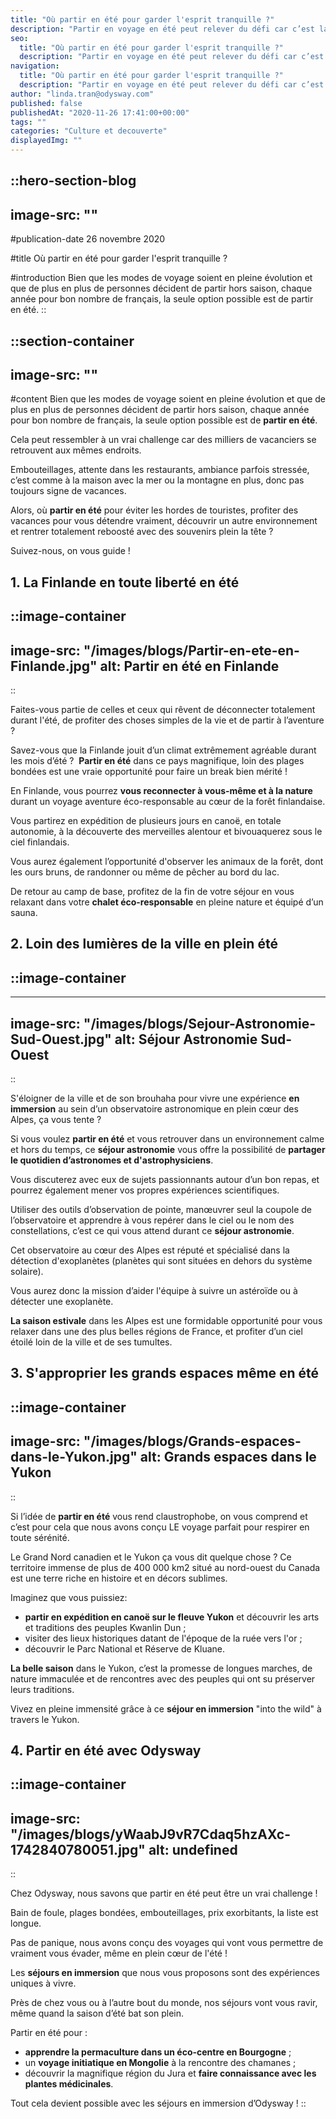 ```yaml
---
title: "Où partir en été pour garder l'esprit tranquille ?"
description: "Partir en voyage en été peut relever du défi car c’est la période la plus prisée de bon nombre de vacanciers. Découvrez où partir en été l’esprit tranquille !"
seo:
  title: "Où partir en été pour garder l'esprit tranquille ?"
  description: "Partir en voyage en été peut relever du défi car c’est la période la plus prisée de bon nombre de vacanciers. Découvrez où partir en été l’esprit tranquille !"
navigation:
  title: "Où partir en été pour garder l'esprit tranquille ?"
  description: "Partir en voyage en été peut relever du défi car c’est la période la plus prisée de bon nombre de vacanciers. Découvrez où partir en été l’esprit tranquille !"
author: "linda.tran@odysway.com"
published: false
publishedAt: "2020-11-26 17:41:00+00:00"
tags: ""
categories: "Culture et decouverte"
displayedImg: ""
---
```


::hero-section-blog
---
image-src: ""
---
#publication-date
26 novembre 2020

#title
Où partir en été pour garder l'esprit tranquille ?

#introduction
Bien que les modes de voyage soient en pleine évolution et que de plus en plus de personnes décident de partir hors saison, chaque année pour bon nombre de français, la seule option possible est de partir en été.
::

::section-container
---
image-src: ""
---
#content
Bien que les modes de voyage soient en pleine évolution et que de plus en plus de personnes décident de partir hors saison, chaque année pour bon nombre de français, la seule option possible est de **partir en été**.

Cela peut ressembler à un vrai challenge car des milliers de vacanciers se retrouvent aux mêmes endroits.

Embouteillages, attente dans les restaurants, ambiance parfois stressée, c’est comme à la maison avec la mer ou la montagne en plus, donc pas toujours signe de vacances.

Alors, où **partir en été** pour éviter les hordes de touristes, profiter des vacances pour vous détendre vraiment, découvrir un autre environnement et rentrer totalement reboosté avec des souvenirs plein la tête ?

Suivez-nous, on vous guide !

## **1\. La Finlande en toute liberté en été**

::image-container
---
image-src: "/images/blogs/Partir-en-ete-en-Finlande.jpg"
alt: Partir en été en Finlande
---
::

Faites-vous partie de celles et ceux qui rêvent de déconnecter totalement durant l'été, de profiter des choses simples de la vie et de partir à l’aventure ?

Savez-vous que la Finlande jouit d’un climat extrêmement agréable durant les mois d’été ?  **Partir en été** dans ce pays magnifique, loin des plages bondées est une vraie opportunité pour faire un break bien mérité !

En Finlande, vous pourrez **vous reconnecter à vous-même et à la nature** durant un voyage aventure éco-responsable au cœur de la forêt finlandaise.

Vous partirez en expédition de plusieurs jours en canoë, en totale autonomie, à la découverte des merveilles alentour et bivouaquerez sous le ciel finlandais.

Vous aurez également l’opportunité d'observer les animaux de la forêt, dont les ours bruns, de randonner ou même de pêcher au bord du lac.

De retour au camp de base, profitez de la fin de votre séjour en vous relaxant dans votre **chalet éco-responsable** en pleine nature et équipé d’un sauna.

## 2\. Loin des lumières de la ville en plein été

## ::image-container
---
image-src: "/images/blogs/Sejour-Astronomie-Sud-Ouest.jpg"
alt: Séjour Astronomie Sud-Ouest
---
::

S'éloigner de la ville et de son brouhaha pour vivre une expérience **en immersion** au sein d’un observatoire astronomique en plein cœur des Alpes, ça vous tente ?

Si vous voulez **partir en été** et vous retrouver dans un environnement calme et hors du temps, ce **séjour astronomie** vous offre la possibilité de **partager le quotidien d’astronomes et d'astrophysiciens**.

Vous discuterez avec eux de sujets passionnants autour d’un bon repas, et pourrez également mener vos propres expériences scientifiques.

Utiliser des outils d’observation de pointe, manœuvrer seul la coupole de l’observatoire et apprendre à vous repérer dans le ciel ou le nom des constellations, c’est ce qui vous attend durant ce **séjour astronomie**.

Cet observatoire au cœur des Alpes est réputé et spécialisé dans la détection d'exoplanètes (planètes qui sont situées en dehors du système solaire).

Vous aurez donc la mission d’aider l'équipe à suivre un astéroïde ou à détecter une exoplanète.

**La saison estivale** dans les Alpes est une formidable opportunité pour vous relaxer dans une des plus belles régions de France, et profiter d’un ciel étoilé loin de la ville et de ses tumultes.

## 3\. S'approprier les grands espaces même en été

::image-container
---
image-src: "/images/blogs/Grands-espaces-dans-le-Yukon.jpg"
alt: Grands espaces dans le Yukon
---
::

Si l’idée de **partir en été** vous rend claustrophobe, on vous comprend et c’est pour cela que nous avons conçu LE voyage parfait pour respirer en toute sérénité.

Le Grand Nord canadien et le Yukon ça vous dit quelque chose ? Ce territoire immense de plus de 400 000 km2 situé au nord-ouest du Canada est une terre riche en histoire et en décors sublimes. 

Imaginez que vous puissiez: 

*   **partir en expédition en canoë sur le fleuve Yukon** et découvrir les arts et traditions des peuples Kwanlin Dun ; 
*   visiter des lieux historiques datant de l'époque de la ruée vers l'or ; 
*   découvrir le Parc National et Réserve de Kluane.

**La belle saison** dans le Yukon, c’est la promesse de longues marches, de nature immaculée et de rencontres avec des peuples qui ont su préserver leurs traditions.

Vivez en pleine immensité grâce à ce **séjour en immersion** "into the wild" à travers le Yukon.

## 4\. Partir en été avec Odysway

::image-container
---
image-src: "/images/blogs/yWaabJ9vR7Cdaq5hzAXc-1742840780051.jpg"
alt: undefined
---
::

Chez Odysway, nous savons que partir en été peut être un vrai challenge !

Bain de foule, plages bondées, embouteillages, prix exorbitants, la liste est longue.

Pas de panique, nous avons conçu des voyages qui vont vous permettre de vraiment vous évader, même en plein cœur de l'été !

Les **séjours en immersion** que nous vous proposons sont des expériences uniques à vivre.

Près de chez vous ou à l’autre bout du monde, nos séjours vont vous ravir, même quand la saison d’été bat son plein.

Partir en été pour :

*   **apprendre la permaculture dans un éco-centre en Bourgogne** ;
*   un **voyage initiatique en Mongolie** à la rencontre des chamanes ;
*   découvrir la magnifique région du Jura et **faire connaissance avec les plantes médicinales**. 

Tout cela devient possible avec les séjours en immersion d’Odysway !
::
